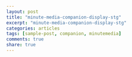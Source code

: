```yaml
---
layout: post
title: "minute-media-companion-display-stg"
excerpt: "minute-media-companion-display-stg"
categories: articles
tags: [sample-post, companion, minutemedia]
comments: true
share: true
---
```

<div class="apester-media" data-media-id="5eafd1099e97196656a88f75" height="512"></div>
<script async src="https://static.stg.apester.com/js/sdk/latest/apester-sdk.js"></script>
